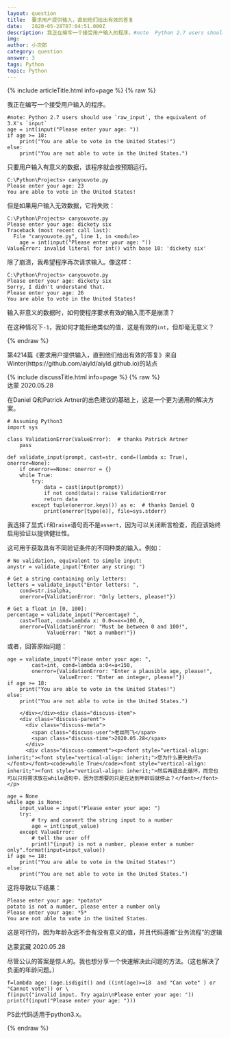 ```yaml
---
layout: question
title:  要求用户提供输入，直到他们给出有效的答复
date:   2020-05-28T07:04:51.000Z
description: 我正在编写一个接受用户输入的程序。#note  Python 2.7 users should use \`raw_input\`, the equiva...
img: 
author: 小次郎
category: question
answer: 3
tags: Python
topic: Python
---
```

<div class="article-root">
  <div class="article">
    {% include articleTitle.html info=page %}
    {% raw %}
    <div class="article-content"><p><font style="vertical-align: inherit;"><font style="vertical-align: inherit;">我正在编写一个接受用户输入的程序。</font></font></p>

<pre class="lang-py prettyprint prettyprinted" style=""><code><span class="com">#note: Python 2.7 users should use `raw_input`, the equivalent of 3.X's `input`</span><span class="pln">
age </span><span class="pun">=</span><span class="pln"> int</span><span class="pun">(</span><span class="pln">input</span><span class="pun">(</span><span class="str">"Please enter your age: "</span><span class="pun">))</span><span class="pln">
</span><span class="kwd">if</span><span class="pln"> age </span><span class="pun">&gt;=</span><span class="pln"> </span><span class="lit">18</span><span class="pun">:</span><span class="pln"> 
    </span><span class="kwd">print</span><span class="pun">(</span><span class="str">"You are able to vote in the United States!"</span><span class="pun">)</span><span class="pln">
</span><span class="kwd">else</span><span class="pun">:</span><span class="pln">
    </span><span class="kwd">print</span><span class="pun">(</span><span class="str">"You are not able to vote in the United States."</span><span class="pun">)</span></code></pre>

<p><font style="vertical-align: inherit;"><font style="vertical-align: inherit;">只要用户输入有意义的数据，该程序就会按预期运行。 </font></font></p>

<pre class="lang-none prettyprint prettyprinted" style=""><code><span class="pln">C:\Python\Projects&gt; canyouvote.py
Please enter your age: 23
You are able to vote in the United States!</span></code></pre>

<p><font style="vertical-align: inherit;"><font style="vertical-align: inherit;">但是如果用户输入无效数据，它将失败：</font></font></p>

<pre class="lang-none prettyprint prettyprinted" style=""><code><span class="pln">C:\Python\Projects&gt; canyouvote.py
Please enter your age: dickety six
Traceback (most recent call last):
  File "canyouvote.py", line 1, in &lt;module&gt;
    age = int(input("Please enter your age: "))
ValueError: invalid literal for int() with base 10: 'dickety six'</span></code></pre>

<p><font style="vertical-align: inherit;"><font style="vertical-align: inherit;">除了崩溃，我希望程序再次请求输入。</font><font style="vertical-align: inherit;">像这样：</font></font></p>

<pre class="lang-none prettyprint prettyprinted" style=""><code><span class="pln">C:\Python\Projects&gt; canyouvote.py
Please enter your age: dickety six
Sorry, I didn't understand that.
Please enter your age: 26
You are able to vote in the United States!</span></code></pre>

<p><font style="vertical-align: inherit;"><font style="vertical-align: inherit;">输入非意义的数据时，如何使程序要求有效的输入而不是崩溃？</font></font></p>

<p><font style="vertical-align: inherit;"><font style="vertical-align: inherit;">在这种情况下</font></font><code>-1</code><font style="vertical-align: inherit;"><font style="vertical-align: inherit;">，</font><font style="vertical-align: inherit;">我如何才能拒绝类似的值</font><font style="vertical-align: inherit;">，这是有效的</font></font><code>int</code><font style="vertical-align: inherit;"><font style="vertical-align: inherit;">，但却毫无意义？</font></font></p></div>
    {% endraw %}
  </div>
  <p class="winter_mark">第4214篇《要求用户提供输入，直到他们给出有效的答复》来自Winter(https://github.com/aiyld/aiyld.github.io)的站点</p>
  <div class="discuss-wrapper">
    {% include discussTitle.html info=page %}
    {% raw %}
    <div class="discuss-item">
        <div class="discuss-parent">
          <div class="discuss-meta">
            <span class="discuss-user">达蒙</span>
            <span class="discuss-time">2020.05.28</span>
          </div>
          <div class="discuss-comment"><p><font style="vertical-align: inherit;"><font style="vertical-align: inherit;">在Daniel Q和Patrick Artner的出色建议的基础上，这是一个更为通用的解决方案。</font></font></p>

<pre class="lang-py prettyprint prettyprinted" style=""><code><span class="com"># Assuming Python3</span><span class="pln">
</span><span class="kwd">import</span><span class="pln"> sys

</span><span class="kwd">class</span><span class="pln"> </span><span class="typ">ValidationError</span><span class="pun">(</span><span class="typ">ValueError</span><span class="pun">):</span><span class="pln">  </span><span class="com"># thanks Patrick Artner</span><span class="pln">
    </span><span class="kwd">pass</span><span class="pln">

</span><span class="kwd">def</span><span class="pln"> validate_input</span><span class="pun">(</span><span class="pln">prompt</span><span class="pun">,</span><span class="pln"> cast</span><span class="pun">=</span><span class="pln">str</span><span class="pun">,</span><span class="pln"> cond</span><span class="pun">=(</span><span class="kwd">lambda</span><span class="pln"> x</span><span class="pun">:</span><span class="pln"> </span><span class="kwd">True</span><span class="pun">),</span><span class="pln"> onerror</span><span class="pun">=</span><span class="kwd">None</span><span class="pun">):</span><span class="pln">
    </span><span class="kwd">if</span><span class="pln"> onerror</span><span class="pun">==</span><span class="kwd">None</span><span class="pun">:</span><span class="pln"> onerror </span><span class="pun">=</span><span class="pln"> </span><span class="pun">{}</span><span class="pln">
    </span><span class="kwd">while</span><span class="pln"> </span><span class="kwd">True</span><span class="pun">:</span><span class="pln">
        </span><span class="kwd">try</span><span class="pun">:</span><span class="pln">
            data </span><span class="pun">=</span><span class="pln"> cast</span><span class="pun">(</span><span class="pln">input</span><span class="pun">(</span><span class="pln">prompt</span><span class="pun">))</span><span class="pln">
            </span><span class="kwd">if</span><span class="pln"> </span><span class="kwd">not</span><span class="pln"> cond</span><span class="pun">(</span><span class="pln">data</span><span class="pun">):</span><span class="pln"> </span><span class="kwd">raise</span><span class="pln"> </span><span class="typ">ValidationError</span><span class="pln">
            </span><span class="kwd">return</span><span class="pln"> data
        </span><span class="kwd">except</span><span class="pln"> tuple</span><span class="pun">(</span><span class="pln">onerror</span><span class="pun">.</span><span class="pln">keys</span><span class="pun">())</span><span class="pln"> </span><span class="kwd">as</span><span class="pln"> e</span><span class="pun">:</span><span class="pln">  </span><span class="com"># thanks Daniel Q</span><span class="pln">
            </span><span class="kwd">print</span><span class="pun">(</span><span class="pln">onerror</span><span class="pun">[</span><span class="pln">type</span><span class="pun">(</span><span class="pln">e</span><span class="pun">)],</span><span class="pln"> file</span><span class="pun">=</span><span class="pln">sys</span><span class="pun">.</span><span class="pln">stderr</span><span class="pun">)</span></code></pre>

<p><font style="vertical-align: inherit;"><font style="vertical-align: inherit;">我选择了显式</font></font><code>if</code><font style="vertical-align: inherit;"><font style="vertical-align: inherit;">和</font></font><code>raise</code><font style="vertical-align: inherit;"><font style="vertical-align: inherit;">语句而不是</font></font><code>assert</code><font style="vertical-align: inherit;"><font style="vertical-align: inherit;">，因为可以关闭断言检查，而应该始终启用验证以提供健壮性。</font></font></p>

<p><font style="vertical-align: inherit;"><font style="vertical-align: inherit;">这可用于获取具有不同验证条件的不同种类的输入。</font><font style="vertical-align: inherit;">例如：</font></font></p>

<pre class="lang-py prettyprint prettyprinted" style=""><code><span class="com"># No validation, equivalent to simple input:</span><span class="pln">
anystr </span><span class="pun">=</span><span class="pln"> validate_input</span><span class="pun">(</span><span class="str">"Enter any string: "</span><span class="pun">)</span><span class="pln">

</span><span class="com"># Get a string containing only letters:</span><span class="pln">
letters </span><span class="pun">=</span><span class="pln"> validate_input</span><span class="pun">(</span><span class="str">"Enter letters: "</span><span class="pun">,</span><span class="pln">
    cond</span><span class="pun">=</span><span class="pln">str</span><span class="pun">.</span><span class="pln">isalpha</span><span class="pun">,</span><span class="pln">
    onerror</span><span class="pun">={</span><span class="typ">ValidationError</span><span class="pun">:</span><span class="pln"> </span><span class="str">"Only letters, please!"</span><span class="pun">})</span><span class="pln">

</span><span class="com"># Get a float in [0, 100]:</span><span class="pln">
percentage </span><span class="pun">=</span><span class="pln"> validate_input</span><span class="pun">(</span><span class="str">"Percentage? "</span><span class="pun">,</span><span class="pln">
    cast</span><span class="pun">=</span><span class="pln">float</span><span class="pun">,</span><span class="pln"> cond</span><span class="pun">=</span><span class="kwd">lambda</span><span class="pln"> x</span><span class="pun">:</span><span class="pln"> </span><span class="lit">0.0</span><span class="pun">&lt;=</span><span class="pln">x</span><span class="pun">&lt;=</span><span class="lit">100.0</span><span class="pun">,</span><span class="pln">
    onerror</span><span class="pun">={</span><span class="typ">ValidationError</span><span class="pun">:</span><span class="pln"> </span><span class="str">"Must be between 0 and 100!"</span><span class="pun">,</span><span class="pln">
             </span><span class="typ">ValueError</span><span class="pun">:</span><span class="pln"> </span><span class="str">"Not a number!"</span><span class="pun">})</span></code></pre>

<p><font style="vertical-align: inherit;"><font style="vertical-align: inherit;">或者，回答原始问题：</font></font></p>

<pre class="lang-py prettyprint prettyprinted" style=""><code><span class="pln">age </span><span class="pun">=</span><span class="pln"> validate_input</span><span class="pun">(</span><span class="str">"Please enter your age: "</span><span class="pun">,</span><span class="pln">
        cast</span><span class="pun">=</span><span class="pln">int</span><span class="pun">,</span><span class="pln"> cond</span><span class="pun">=</span><span class="kwd">lambda</span><span class="pln"> a</span><span class="pun">:</span><span class="lit">0</span><span class="pun">&lt;=</span><span class="pln">a</span><span class="pun">&lt;</span><span class="lit">150</span><span class="pun">,</span><span class="pln">
        onerror</span><span class="pun">={</span><span class="typ">ValidationError</span><span class="pun">:</span><span class="pln"> </span><span class="str">"Enter a plausible age, please!"</span><span class="pun">,</span><span class="pln">
                 </span><span class="typ">ValueError</span><span class="pun">:</span><span class="pln"> </span><span class="str">"Enter an integer, please!"</span><span class="pun">})</span><span class="pln">
</span><span class="kwd">if</span><span class="pln"> age </span><span class="pun">&gt;=</span><span class="pln"> </span><span class="lit">18</span><span class="pun">:</span><span class="pln"> 
    </span><span class="kwd">print</span><span class="pun">(</span><span class="str">"You are able to vote in the United States!"</span><span class="pun">)</span><span class="pln">
</span><span class="kwd">else</span><span class="pun">:</span><span class="pln">
    </span><span class="kwd">print</span><span class="pun">(</span><span class="str">"You are not able to vote in the United States."</span><span class="pun">)</span></code></pre></div>
        </div></div><div class="discuss-item">
        <div class="discuss-parent">
          <div class="discuss-meta">
            <span class="discuss-user">老丝阿飞</span>
            <span class="discuss-time">2020.05.28</span>
          </div>
          <div class="discuss-comment"><p><font style="vertical-align: inherit;"><font style="vertical-align: inherit;">您为什么要先执行a </font></font><code>while True</code><font style="vertical-align: inherit;"><font style="vertical-align: inherit;">然后再退出此循环，而您也可以只将需求放在while语句中，因为您想要的只是在达到年龄后就停止？</font></font></p>

<pre class="lang-py prettyprint prettyprinted" style=""><code><span class="pln">age </span><span class="pun">=</span><span class="pln"> </span><span class="kwd">None</span><span class="pln">
</span><span class="kwd">while</span><span class="pln"> age </span><span class="kwd">is</span><span class="pln"> </span><span class="kwd">None</span><span class="pun">:</span><span class="pln">
    input_value </span><span class="pun">=</span><span class="pln"> input</span><span class="pun">(</span><span class="str">"Please enter your age: "</span><span class="pun">)</span><span class="pln">
    </span><span class="kwd">try</span><span class="pun">:</span><span class="pln">
        </span><span class="com"># try and convert the string input to a number</span><span class="pln">
        age </span><span class="pun">=</span><span class="pln"> int</span><span class="pun">(</span><span class="pln">input_value</span><span class="pun">)</span><span class="pln">
    </span><span class="kwd">except</span><span class="pln"> </span><span class="typ">ValueError</span><span class="pun">:</span><span class="pln">
        </span><span class="com"># tell the user off</span><span class="pln">
        </span><span class="kwd">print</span><span class="pun">(</span><span class="str">"{input} is not a number, please enter a number only"</span><span class="pun">.</span><span class="pln">format</span><span class="pun">(</span><span class="pln">input</span><span class="pun">=</span><span class="pln">input_value</span><span class="pun">))</span><span class="pln">
</span><span class="kwd">if</span><span class="pln"> age </span><span class="pun">&gt;=</span><span class="pln"> </span><span class="lit">18</span><span class="pun">:</span><span class="pln">
    </span><span class="kwd">print</span><span class="pun">(</span><span class="str">"You are able to vote in the United States!"</span><span class="pun">)</span><span class="pln">
</span><span class="kwd">else</span><span class="pun">:</span><span class="pln">
    </span><span class="kwd">print</span><span class="pun">(</span><span class="str">"You are not able to vote in the United States."</span><span class="pun">)</span></code></pre>

<p><font style="vertical-align: inherit;"><font style="vertical-align: inherit;">这将导致以下结果：</font></font></p>

<pre class="lang-py prettyprint prettyprinted" style=""><code><span class="typ">Please</span><span class="pln"> enter your age</span><span class="pun">:</span><span class="pln"> </span><span class="pun">*</span><span class="pln">potato</span><span class="pun">*</span><span class="pln">
potato </span><span class="kwd">is</span><span class="pln"> </span><span class="kwd">not</span><span class="pln"> a number</span><span class="pun">,</span><span class="pln"> please enter a number only
</span><span class="typ">Please</span><span class="pln"> enter your age</span><span class="pun">:</span><span class="pln"> </span><span class="pun">*</span><span class="lit">5</span><span class="pun">*</span><span class="pln">
</span><span class="typ">You</span><span class="pln"> are </span><span class="kwd">not</span><span class="pln"> able to vote </span><span class="kwd">in</span><span class="pln"> the </span><span class="typ">United</span><span class="pln"> </span><span class="typ">States</span><span class="pun">.</span></code></pre>

<p><font style="vertical-align: inherit;"><font style="vertical-align: inherit;">这是可行的，因为年龄永远不会有没有意义的值，并且代码遵循“业务流程”的逻辑</font></font></p></div>
        </div></div><div class="discuss-item">
        <div class="discuss-parent">
          <div class="discuss-meta">
            <span class="discuss-user">达蒙武藏</span>
            <span class="discuss-time">2020.05.28</span>
          </div>
          <div class="discuss-comment"><p><font style="vertical-align: inherit;"><font style="vertical-align: inherit;">尽管公认的答案是惊人的。</font><font style="vertical-align: inherit;">我也想分享一个快速解决此问题的方法。</font><font style="vertical-align: inherit;">（这也解决了负面的年龄问题。）</font></font></p>

<pre class="lang-py prettyprint prettyprinted" style=""><code><span class="pln">f</span><span class="pun">=</span><span class="kwd">lambda</span><span class="pln"> age</span><span class="pun">:</span><span class="pln"> </span><span class="pun">(</span><span class="pln">age</span><span class="pun">.</span><span class="pln">isdigit</span><span class="pun">()</span><span class="pln"> </span><span class="kwd">and</span><span class="pln"> </span><span class="pun">((</span><span class="pln">int</span><span class="pun">(</span><span class="pln">age</span><span class="pun">)&gt;=</span><span class="lit">18</span><span class="pln">  </span><span class="kwd">and</span><span class="pln"> </span><span class="str">"Can vote"</span><span class="pln"> </span><span class="pun">)</span><span class="pln"> </span><span class="kwd">or</span><span class="pln"> </span><span class="str">"Cannot vote"</span><span class="pun">))</span><span class="pln"> </span><span class="kwd">or</span><span class="pln"> \
f</span><span class="pun">(</span><span class="pln">input</span><span class="pun">(</span><span class="str">"invalid input. Try again\nPlease enter your age: "</span><span class="pun">))</span><span class="pln">
</span><span class="kwd">print</span><span class="pun">(</span><span class="pln">f</span><span class="pun">(</span><span class="pln">input</span><span class="pun">(</span><span class="str">"Please enter your age: "</span><span class="pun">)))</span></code></pre>

<p><font style="vertical-align: inherit;"><font style="vertical-align: inherit;">PS此代码适用于python3.x。</font></font></p></div>
        </div></div>
    {% endraw %}
  </div>
<div>
